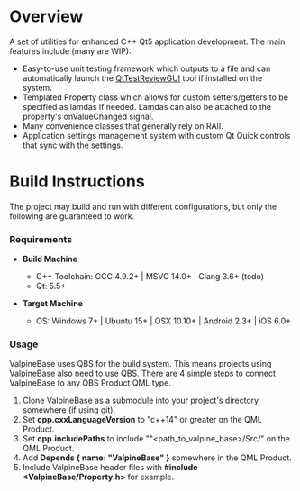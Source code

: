 # Overview
A set of utilities for enhanced C++ Qt5 application development. The main features include (many are WIP):

* Easy-to-use unit testing framework which outputs to a file and can automatically launch the [QtTestReviewGUI](https://github.com/DanWatkins/QtTestReviewGUI) tool if installed on the system.
* Templated Property class which allows for custom setters/getters to be specified as lamdas if needed. Lamdas can also be attached to the property's onValueChanged signal.
* Many convenience classes that generally rely on RAII.
* Application settings management system with custom Qt Quick controls that sync with the settings.

# Build Instructions

The project may build and run with different configurations, but only the following are guaranteed to work.

### Requirements

* **Build Machine**
  * C++ Toolchain: GCC 4.9.2+ | MSVC 14.0+ | Clang 3.6+ (todo)
  * Qt: 5.5+


* **Target Machine**
  * OS: Windows 7+ | Ubuntu 15+ | OSX 10.10+ | Android 2.3+ | iOS 6.0+


### Usage

ValpineBase uses QBS for the build system. This means projects using ValpineBase also need to use QBS. There are 4 simple steps to connect ValpineBase to any QBS Product QML type.

1. Clone ValpineBase as a submodule into your project's directory somewhere (if using git).
2. Set **cpp.cxxLanguageVersion** to "c++14" or greater on the QML Product.
3. Set **cpp.includePaths** to include ""&lt;path_to_valpine_base&gt;/Src/" on the QML Product.
4. Add **Depends { name: "ValpineBase" }** somewhere in the QML Product.
5. Include ValpineBase header files with **#include &lt;ValpineBase/Property.h&gt;** for example.
